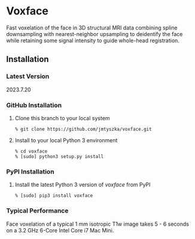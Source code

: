 # Voxface

Fast voxelation of the face in 3D structural MRI data combining spline downsampling with nearest-neighbor upsampling to
deidentify the face while retaining some signal intensity to guide whole-head registration.

## Installation

### Latest Version
2023.7.20

### GitHub Installation

1. Clone this branch to your local system
   ```
   % git clone https://github.com/jmtyszka/voxface.git
   ```
2. Install to your local Python 3 environment
   ```
   % cd voxface
   % [sudo] python3 setup.py install
   ```
   
### PyPI Installation

1. Install the latest Python 3 version of *voxface* from PyPI
    ```
    % [sudo] pip3 install voxface
    ```

### Typical Performance
Face voxelation of a typical 1 mm isotropic T1w image takes 5 - 6 seconds on a 3.2 GHz 6-Core Intel Core i7 Mac Mini.
